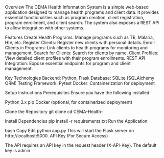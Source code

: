 Overview
The CEMA Health Information System is a simple web-based application designed to manage health programs and client data. It provides essential functionalities such as program creation, client registration, program enrollment, and client search. The system also exposes a REST API to allow integration with other systems.

Features
Create Health Programs: Manage programs such as TB, Malaria, HIV, etc.
Register Clients: Register new clients with personal details.
Enroll Clients in Programs: Link clients to health programs for monitoring and management.
Search for Clients: Search for clients by name.
Client Profiles: View detailed client profiles with their program enrollments.
REST API Integration: Expose essential endpoints for program and client management.

Key Technologies
Backend: Python, Flask
Database: SQLite (SQLAlchemy ORM)
Testing Framework: Pytest
Docker: Containerization for deployment

Setup Instructions
Prerequisites
Ensure you have the following installed:

Python 3.x
pip
Docker (optional, for containerized deployment)

Clone the Repository
git clone <your-repository-url>
cd CEMA-Health-

Install Dependencies
pip install -r requirements.txt
Run the Application

bash
Copy
Edit
python app.py
This will start the Flask server on http://localhost:5000.
API Key (For Secure Access)

The API requires an API key in the request header (X-API-Key). The default key is admin

